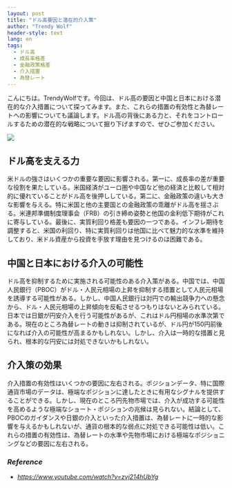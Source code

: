 ```yaml
---
layout: post
title: "ドル高要因と潜在的介入策"
author: "Trendy Wolf"
header-style: text
lang: en
tags:
  - ドル高
  - 成長率格差
  - 金融政策格差
  - 介入措置
  - 為替レート
---
```


こんにちは。TrendyWolfです。今回は、ドル高の要因と中国と日本における潜在的な介入措置について探ってみます。また、これらの措置の有効性と為替レートへの影響についても議論します。ドル高の背後にある力と、それをコントロールするための潜在的な戦略について掘り下げますので、ぜひご参加ください。

<img
    src="https://i.ytimg.com/vi/zvj214hUbYg/hqdefault.jpg"
/>


## ドル高を支える力
米ドルの強さはいくつかの重要な要因に影響される。第一に、成長率の差が重要な役割を果たしている。米国経済がユーロ圏や中国など他の経済と比較して相対的に優れていることがドル高を後押ししている。第二に、金融政策の違いも大きな影響を与える。特に米国と他の主要国との金融政策の乖離がドル高を揺さぶる。米連邦準備制度理事会（FRB）の引き締め姿勢と他国の金利低下期待がこれに寄与している。最後に、実質利回り格差も要因の一つである。インフレ期待を調整すると、米国の利回り、特に実質利回りは他国に比べて魅力的な水準を維持しており、米ドル資産から投資を手放す理由を見つけるのは困難である。

## 中国と日本における介入の可能性
ドル高を抑制するために実施される可能性のある介入策がある。中国では、中国人民銀行（PBOC）がドル・人民元相場の上昇を抑制する措置として人民元相場を誘導する可能性がある。しかし、中国人民銀行は対円での輸出競争力への懸念から、ドル・人民元相場の上昇傾向を反転させるつもりはないとみられている。日本では日銀が円安介入を行う可能性があるが、これはドル円相場の水準次第である。現在のところ為替レートの動きは抑制されているが、ドル円が150円前後になれば介入の可能性が高まるかもしれない。しかし、介入は一時的な措置と見られ、根本的な円安には対処できないかもしれない。

## 介入策の効果
介入措置の有効性はいくつかの要因に左右される。ポジションデータ、特に国際通貨市場のデータは、極端なポジションに達したときに有用なシグナルを提供することができる。しかし、現在のところ円先物市場では、介入が成功する可能性を高めるような極端なショート・ポジションの兆候は見られない。結論として、PBOCのガイダンスや日銀の介入といった介入措置は、為替レートに一時的な影響を与えるかもしれないが、通貨の根本的な弱点に対処できる可能性は低い。これらの措置の有効性は、為替レートの水準や先物市場における極端なポジショニングなどの要因に左右される。


### _Reference_
- _https://www.youtube.com/watch?v=zvj214hUbYg_

